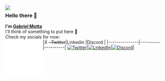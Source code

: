 <img src="https://avatars.githubusercontent.com/u/29769845" width="120px" align="left"/>

### Hello there 👋
**I'm [Gabriel Motta][homepage]**
<br/>
I'll think of something to put here 🤔
<br/>
Check my socials for now:
<br/>
<a href="#"><img src="space-120px.png" width="120px" align="left"/></a>
|X \~~~Twitter~~|Linkedin  |Discord   |
|---------------|----------|----------|
[<img alt="Twitter" title="Twitter" height="48" width="96" src="https://cdn.simpleicons.org/x"/>][twitter]|[<img alt="LinkedIn" title="LinkedIn" height="48" width="64" src="https://cdn.simpleicons.org/linkedin"/>][linked-in]|[<img alt="Discord" title="Discord" height="48" width="64" src="https://cdn.simpleicons.org/discord"/>][discord]|

[homepage]: https://gabrielmotta.dev
[twitter]: https://twitter.com/gabrielmottadev
[github]: https://github.com/GabrielMottaDev
[linked-in]: https://www.linkedin.com/in/gabrielmottadev
[discord]: https://discord.com/users/gabrielmottadev/

<!--
**GabrielMottaDev/GabrielMottaDev** is a ✨ _special_ ✨ repository because its `README.md` (this file) appears on your GitHub profile.

Here are some ideas to get you started:

- 🔭 I’m currently working on ...
- 🌱 I’m currently learning ...
- 👯 I’m looking to collaborate on ...
- 🤔 I’m looking for help with ...
- 💬 Ask me about ...
- 📫 How to reach me: ...
- 😄 Pronouns: ...
- ⚡ Fun fact: ...
-->
